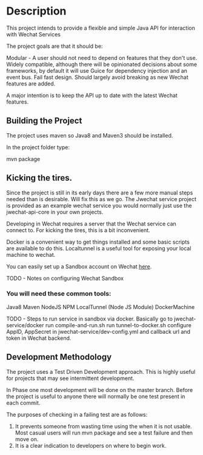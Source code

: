 # Description

This project intends to provide a flexible and simple Java API for interaction with Wechat Services

The project goals are that it should be:

Modular - A user should not need to depend on features that they don't use.
Widely compatible, although there will be opinionated decisions about some frameworks, by default it will use Guice for dependency injection and an event bus.
Fail fast design.
Should largely avoid breaking as new Wechat features are added.

A major intention is to keep the API up to date with the latest Wechat features.


## Building the Project
The project uses maven so Java8 and Maven3 should  be installed.

In the project folder type:

mvn package

## Kicking the tires.
Since the project is still in its early days there are a few more manual steps needed than is desirable. Will fix this as we go.
The Jwechat service project is provided as an example wechat service you would normally just use the jwechat-api-core in your own projects.

Developing in Wechat requires a server that the Wechat service can connect to. For kicking the tires, this is a bit inconvenient.

Docker is a convenient way to get things installed and some basic scripts are available to do this.
Localtunnel is a useful tool for exposing your local machine to wechat.

You can easily set up a Sandbox account on Wechat [here](http://mp.weixin.qq.com/debug/cgi-bin/sandbox?t=sandbox/login).

TODO - Notes on configuring Wechat Sandbox

### You will need these common tools:
Java8
Maven
NodeJS
NPM
LocalTunnel (Node JS Module)
DockerMachine

TODO - Steps to run service in sandbox via docker.
Basically go to jwechat-service/docker
run compile-and-run.sh
run tunnel-to-docker.sh
configure AppID, AppSecret in jwechat-service/dev-config.yml and callback url and token in Wechat backend.


## Development Methodology
The project uses a Test Driven Development approach. This is highly useful for projects that may see intermittent development. 

In Phase one  most development will be done on the master branch. 
Before the project is useful to anyone there will normally be one test present in each commit.

The purposes of checking in a failing test are as follows:
1. It prevents someone from wasting time using the when it is not usable. Most casual users will run mvn package and see a test failure and then move on.
2. It is a clear indication to developers on where to begin work. 


